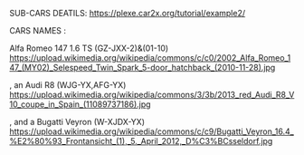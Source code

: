 
SUB-CARS DEATILS: https://plexe.car2x.org/tutorial/example2/ 

CARS NAMES :  

Alfa Romeo 147 1.6 TS (GZ-JXX-2)&(01-10)
https://upload.wikimedia.org/wikipedia/commons/c/c0/2002_Alfa_Romeo_147_(MY02)_Selespeed_Twin_Spark_5-door_hatchback_(2010-11-28).jpg

, an Audi R8 (WJG-YX,AFG-YX)
https://upload.wikimedia.org/wikipedia/commons/3/3b/2013_red_Audi_R8_V10_coupe_in_Spain_(11089737186).jpg

, and a Bugatti Veyron (W-XJDX-YX)
https://upload.wikimedia.org/wikipedia/commons/c/c9/Bugatti_Veyron_16.4_%E2%80%93_Frontansicht_(1),_5._April_2012,_D%C3%BCsseldorf.jpg
